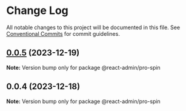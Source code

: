 # Change Log

All notable changes to this project will be documented in this file.
See [Conventional Commits](https://conventionalcommits.org) for commit guidelines.

## [0.0.5](https://git.aihuoshi.net/algo_analysis_plat/web/fd-react-admin-components/compare/@react-admin/pro-spin@0.0.4...@react-admin/pro-spin@0.0.5) (2023-12-19)

**Note:** Version bump only for package @react-admin/pro-spin





## 0.0.4 (2023-12-18)

**Note:** Version bump only for package @react-admin/pro-spin
